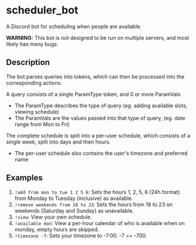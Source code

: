 # scheduler_bot
A Discord bot for scheduling when people are available.

**WARNING:** This bot is not designed to be run on multiple servers, and most likely has many bugs.

## Description

The bot parses queries into tokens, which can then be processed into the corresponding actions.

A query consists of a single ParamType token, and 0 or more ParamVals
- The ParamType describes the type of query (eg. adding available slots, viewing schedule)
- The ParamVals are the values passed into that type of query, (eg. date range from Mon to Fri)

The complete schedule is split into a per-user schedule, which consists of a single week, split into days and then hours.
- The per-user schedule also contains the user's timezone and preferred name

## Examples
1. `!add from mon to tue 1 2 5 6`: Sets the hours 1, 2, 5, 6 (24h format) from Monday to Tuesday (inclusive) as available.
2. `!remove weekends from 18 to 23`: Sets the hours from 18 to 23 on weekends (Saturday and Sunday) as unavailable.
3. `!view`: View your own schedule.
4. `!available mon`: View a per-hour calendar of who is available when on monday, empty hours are skipped.
5. `!timezone -7`: Sets your timezone to -7:00. -7 == -700.

